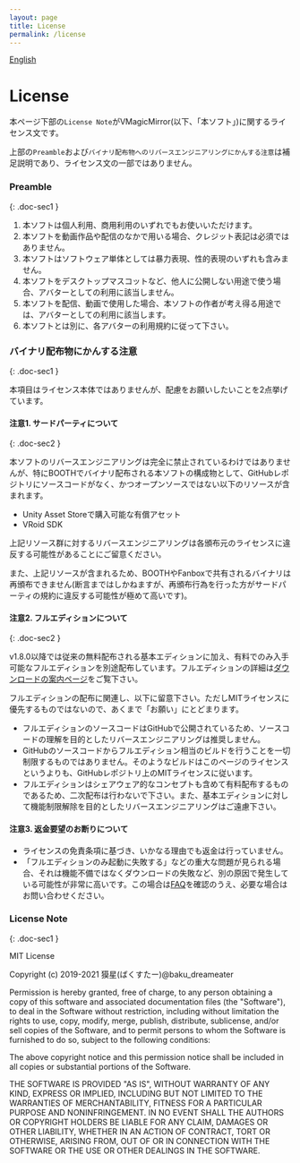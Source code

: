 ```yaml
---
layout: page
title: License
permalink: /license
---
```


[English](./en/license)

# License

本ページ下部の`License Note`がVMagicMirror(以下、「本ソフト」)に関するライセンス文です。

上部の`Preamble`および`バイナリ配布物へのリバースエンジニアリングにかんする注意`は補足説明であり、ライセンス文の一部ではありません。

### Preamble
{: .doc-sec1 }

1. 本ソフトは個人利用、商用利用のいずれでもお使いいただけます。
2. 本ソフトを動画作品や配信のなかで用いる場合、クレジット表記は必須ではありません。
3. 本ソフトはソフトウェア単体としては暴力表現、性的表現のいずれも含みません。
4. 本ソフトをデスクトップマスコットなど、他人に公開しない用途で使う場合、アバターとしての利用に該当しません。
5. 本ソフトを配信、動画で使用した場合、本ソフトの作者が考え得る用途では、アバターとしての利用に該当します。
6. 本ソフトとは別に、各アバターの利用規約に従って下さい。


### バイナリ配布物にかんする注意
{: .doc-sec1 }

本項目はライセンス本体ではありませんが、配慮をお願いしたいことを2点挙げています。

#### 注意1. サードパーティについて
{: .doc-sec2 }

本ソフトのリバースエンジニアリングは完全に禁止されているわけではありませんが、特にBOOTHでバイナリ配布される本ソフトの構成物として、GitHubレポジトリにソースコードがなく、かつオープンソースではない以下のリソースが含まれます。

<div class="doc-ul" markdown="1">

- Unity Asset Storeで購入可能な有償アセット
- VRoid SDK

</div>

上記リソース群に対するリバースエンジニアリングは各頒布元のライセンスに違反する可能性があることにご留意ください。

また、上記リソースが含まれるため、BOOTHやFanboxで共有されるバイナリは再頒布できません(断言まではしかねますが、再頒布行為を行った方がサードパーティの規約に違反する可能性が極めて高いです)。


#### 注意2. フルエディションについて
{: .doc-sec2 }

v1.8.0以降では従来の無料配布される基本エディションに加え、有料でのみ入手可能なフルエディションを別途配布しています。フルエディションの詳細は[ダウンロードの案内ページ](./download)をご覧下さい。

フルエディションの配布に関連し、以下に留意下さい。ただしMITライセンスに優先するものではないので、あくまで「お願い」にとどまります。

<div class="doc-ul" markdown="1">

- フルエディションのソースコードはGitHubで公開されているため、ソースコードの理解を目的としたリバースエンジニアリングは推奨しません。
- GitHubのソースコードからフルエディション相当のビルドを行うことを一切制限するものではありません。そのようなビルドはこのページのライセンスというよりも、GitHubレポジトリ上のMITライセンスに従います。
- フルエディションはシェアウェア的なコンセプトも含めて有料配布するものであるため、二次配布は行わないで下さい。また、基本エディションに対して機能制限解除を目的としたリバースエンジニアリングはご遠慮下さい。

</div>

#### 注意3. 返金要望のお断りについて

<div class="doc-ul" markdown="1">

- ライセンスの免責条項に基づき、いかなる理由でも返金は行っていません。
- 「フルエディションのみ起動に失敗する」などの重大な問題が見られる場合、それは機能不備ではなくダウンロードの失敗など、別の原因で発生している可能性が非常に高いです。この場合は[FAQ](./questions)を確認のうえ、必要な場合はお問い合わせください。

</div>

### License Note
{: .doc-sec1 }

MIT License

Copyright (c) 2019-2021 獏星(ばくすたー)@baku_dreameater

Permission is hereby granted, free of charge, to any person obtaining a copy
of this software and associated documentation files (the "Software"), to deal
in the Software without restriction, including without limitation the rights
to use, copy, modify, merge, publish, distribute, sublicense, and/or sell
copies of the Software, and to permit persons to whom the Software is
furnished to do so, subject to the following conditions:

The above copyright notice and this permission notice shall be included in all
copies or substantial portions of the Software.

THE SOFTWARE IS PROVIDED "AS IS", WITHOUT WARRANTY OF ANY KIND, EXPRESS OR
IMPLIED, INCLUDING BUT NOT LIMITED TO THE WARRANTIES OF MERCHANTABILITY,
FITNESS FOR A PARTICULAR PURPOSE AND NONINFRINGEMENT. IN NO EVENT SHALL THE
AUTHORS OR COPYRIGHT HOLDERS BE LIABLE FOR ANY CLAIM, DAMAGES OR OTHER
LIABILITY, WHETHER IN AN ACTION OF CONTRACT, TORT OR OTHERWISE, ARISING FROM,
OUT OF OR IN CONNECTION WITH THE SOFTWARE OR THE USE OR OTHER DEALINGS IN THE
SOFTWARE.
